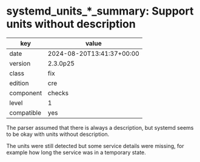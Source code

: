 [//]: # (werk v2)
# systemd_units_*_summary: Support units without description

key        | value
---------- | ---
date       | 2024-08-20T13:41:37+00:00
version    | 2.3.0p25
class      | fix
edition    | cre
component  | checks
level      | 1
compatible | yes

The parser assumed that there is always a description, but systemd seems to be
okay with units without description.

The units were still detected but some service details were missing, for example
how long the service was in a temporary state.
